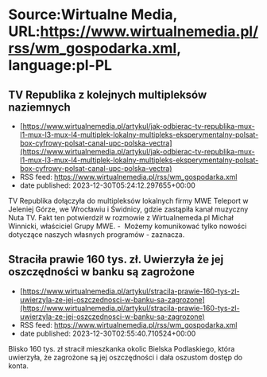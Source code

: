 # Source:Wirtualne Media, URL:https://www.wirtualnemedia.pl/rss/wm_gospodarka.xml, language:pl-PL

## TV Republika z kolejnych multipleksów naziemnych
 - [https://www.wirtualnemedia.pl/artykul/jak-odbierac-tv-republika-mux-l1-mux-l3-mux-l4-multiplek-lokalny-multipleks-eksperymentalny-polsat-box-cyfrowy-polsat-canal-upc-polska-vectra](https://www.wirtualnemedia.pl/artykul/jak-odbierac-tv-republika-mux-l1-mux-l3-mux-l4-multiplek-lokalny-multipleks-eksperymentalny-polsat-box-cyfrowy-polsat-canal-upc-polska-vectra)
 - RSS feed: https://www.wirtualnemedia.pl/rss/wm_gospodarka.xml
 - date published: 2023-12-30T05:24:12.297655+00:00

TV Republika dołączyła do multipleksów lokalnych firmy MWE Teleport w Jeleniej Górze, we Wrocławiu i Świdnicy, gdzie zastąpiła kanał muzyczny Nuta TV. Fakt ten potwierdził w rozmowie z Wirtualnemeda.pl Michał Winnicki, właściciel Grupy MWE. -  Możemy komunikować tylko nowości dotyczące naszych własnych programów - zaznacza.

## Straciła prawie 160 tys. zł. Uwierzyła że jej oszczędności w banku są zagrożone
 - [https://www.wirtualnemedia.pl/artykul/stracila-prawie-160-tys-zl-uwierzyla-ze-jej-oszczednosci-w-banku-sa-zagrozone](https://www.wirtualnemedia.pl/artykul/stracila-prawie-160-tys-zl-uwierzyla-ze-jej-oszczednosci-w-banku-sa-zagrozone)
 - RSS feed: https://www.wirtualnemedia.pl/rss/wm_gospodarka.xml
 - date published: 2023-12-30T02:55:40.710524+00:00

Blisko 160 tys. zł stracił mieszkanka okolic Bielska Podlaskiego, która uwierzyła, że zagrożone są jej oszczędności i dała oszustom dostęp do konta.

